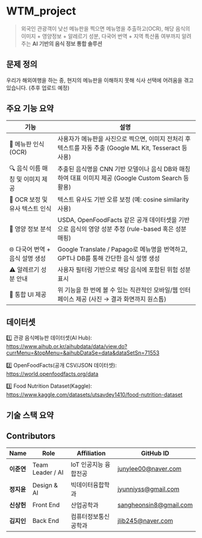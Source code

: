 # WTM_project

> 외국인 관광객이 낮선 메뉴판을 찍으면 메뉴명을 추출하고(OCR), 해당 음식의 이미지 + 영양정보 + 알레르기 성분, 다국어 번역 + 지역 특산품 여부까지 알려주는 **AI 기반의 음식 정보 통합 솔루션**


## 문제 정의
우리가 해외여행을 하는 중, 현지의 메뉴판을 이해하지 못해 식사 선택에 어려움을 겪고 있습니다. 
(추후 업로드 예정)


## 주요 기능 요약
| 기능                    | 설명                                                                       |
| --------------------- | ------------------------------------------------------------------------ |
| 📸 메뉴판 인식 (OCR)       | 사용자가 메뉴판을 사진으로 찍으면, 이미지 전처리 후 텍스트를 자동 추출 (Google ML Kit, Tesseract 등 사용) |
| 🔍 음식 이름 매칭 및 이미지 제공  | 추출된 음식명을 CNN 기반 모델이나 음식 DB와 매칭하여 대표 이미지 제공 (Google Custom Search 등 활용)   |
| 🧠 OCR 보정 및 유사 텍스트 인식 | 텍스트 유사도 기반 오류 보정 (예: cosine similarity 사용)                               |
| 🥗 영양 정보 분석           | USDA, OpenFoodFacts 같은 공개 데이터셋을 기반으로 음식의 영양 성분 추정 (rule-based 혹은 성분 매핑)  |
| 🌐 다국어 번역 + 음식 설명 생성  | Google Translate / Papago로 메뉴명을 번역하고, GPT나 DB를 통해 간단한 음식 설명 생성           |
| ⚠️ 알레르기 성분 안내         | 사용자 필터링 기반으로 해당 음식에 포함된 위험 성분 표시                                         |
| 📱 통합 UI 제공           | 위 기능을 한 번에 볼 수 있는 직관적인 모바일/웹 인터페이스 제공 (사진 → 결과 화면까지 원스톱)                 |

## 데이터셋
1️⃣ 관광 음식메뉴판 데이터셋(AI Hub): https://www.aihub.or.kr/aihubdata/data/view.do?currMenu=&topMenu=&aihubDataSe=data&dataSetSn=71553

2️⃣ OpenFoodFacts(공개 CSV/JSON 데이터셋): https://world.openfoodfacts.org/data

3️⃣ Food Nutrition Dataset(Kaggle): https://www.kaggle.com/datasets/utsavdey1410/food-nutrition-dataset

## 기술 스택 요약


## Contributors
| Name        | Role                 | Affiliation            | GitHub ID     |
|-------------|----------------------|-------------------------|----------------|
| **이준연**    | Team Leader / AI     | IoT 인공지능 융합전공  | junylee00@naver.com   |
| **정지윤**    | Design & AI       | 빅데이터융합학과 | jyunniyss@gmail.com   |
| **신상헌**    | Front End    | 산업공학과 | sangheonsin8@gmail.com   |
| **김지인**    | Back End    | 컴퓨터정보통신공학과 | jlib245@naver.com   |
